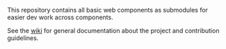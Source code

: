 This repository contains all basic web components as submodules for easier dev
work across components. 

See the [wiki](https://github.com/basic-web-components/components-dev/wiki) for general documentation about the project and contribution guidelines.
